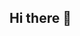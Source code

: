 ## Hi there 👋

<!--
**v-Farhad/v-Farhad** is a ✨ _special_ ✨ repository because its `README.md` (this file) appears on your GitHub profile.

I am enjoying my stay in Dallas, while working towards my PhD at SMU
My PhD is about privacy preservation in vehicular systems, and I am doing my best (and even more) to apply FHE-based methods to real-world engineering problems. So far so good!

